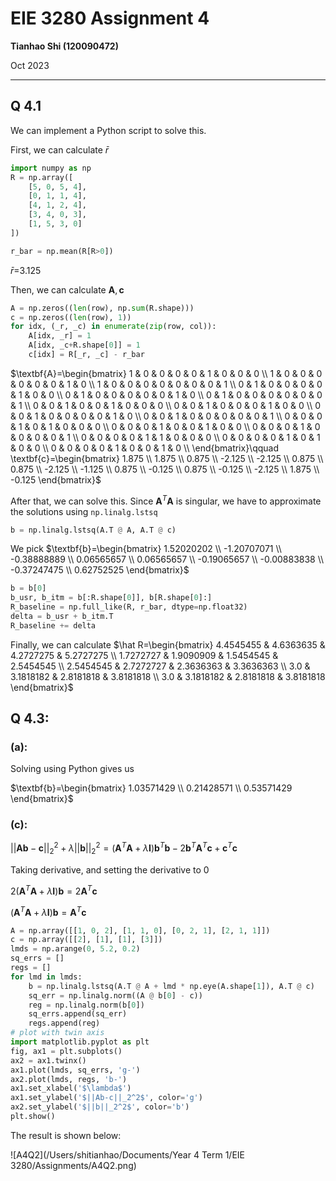 # EIE 3280 Assignment 4

**Tianhao Shi (120090472)**

Oct 2023

****

## Q 4.1

We can implement a Python script to solve this.

First, we can calculate $\bar{r}$

```python
import numpy as np
R = np.array([
    [5, 0, 5, 4],
    [0, 1, 1, 4],
    [4, 1, 2, 4],
    [3, 4, 0, 3],
    [1, 5, 3, 0]
])

r_bar = np.mean(R[R>0])
```

$\bar r$=3.125

Then, we can calculate $\textbf{A}, \textbf{c}$

```python
A = np.zeros((len(row), np.sum(R.shape)))
c = np.zeros((len(row), 1))
for idx, (_r, _c) in enumerate(zip(row, col)):
    A[idx, _r] = 1
    A[idx, _c+R.shape[0]] = 1
    c[idx] = R[_r, _c] - r_bar
```

$\textbf{A}=\begin{bmatrix} 1 & 0 & 0 & 0 & 0 & 1 & 0 & 0 & 0 \\ 1 & 0 & 0 & 0 & 0 & 0 & 0 & 1 & 0 \\ 1 & 0 & 0 & 0 & 0 & 0 & 0 & 0 & 1 \\ 0 & 1 & 0 & 0 & 0 & 0 & 1 & 0 & 0 \\ 0 & 1 & 0 & 0 & 0 & 0 & 0 & 1 & 0 \\ 0 & 1 & 0 & 0 & 0 & 0 & 0 & 0 & 1 \\ 0 & 0 & 1 & 0 & 0 & 1 & 0 & 0 & 0 \\ 0 & 0 & 1 & 0 & 0 & 0 & 1 & 0 & 0 \\ 0 & 0 & 1 & 0 & 0 & 0 & 0 & 1 & 0 \\ 0 & 0 & 1 & 0 & 0 & 0 & 0 & 0 & 1 \\ 0 & 0 & 0 & 1 & 0 & 1 & 0 & 0 & 0 \\ 0 & 0 & 0 & 1 & 0 & 0 & 1 & 0 & 0 \\ 0 & 0 & 0 & 1 & 0 & 0 & 0 & 0 & 1 \\ 0 & 0 & 0 & 0 & 1 & 1 & 0 & 0 & 0 \\ 0 & 0 & 0 & 0 & 1 & 0 & 1 & 0 & 0 \\ 0 & 0 & 0 & 0 & 1 & 0 & 0 & 1 & 0 \\ \end{bmatrix}\qquad \textbf{c}=\begin{bmatrix} 1.875 \\ 1.875 \\ 0.875 \\ -2.125 \\ -2.125 \\ 0.875 \\ 0.875 \\ -2.125 \\ -1.125 \\ 0.875 \\ -0.125 \\ 0.875 \\ -0.125 \\ -2.125 \\ 1.875 \\ -0.125 \end{bmatrix}$

After that, we can solve this. Since $\textbf{A}^T\textbf{A}$ is singular, we have to approximate the solutions using `np.linalg.lstsq`

```python
b = np.linalg.lstsq(A.T @ A, A.T @ c)
```

We pick $\textbf{b}=\begin{bmatrix} 1.52020202 \\ -1.20707071 \\ -0.38888889 \\ 0.06565657 \\ 0.06565657 \\ -0.19065657 \\ -0.00883838 \\ -0.37247475 \\ 0.62752525 \end{bmatrix}$

```python
b = b[0]
b_usr, b_itm = b[:R.shape[0]], b[R.shape[0]:]
R_baseline = np.full_like(R, r_bar, dtype=np.float32)
delta = b_usr + b_itm.T
R_baseline += delta
```

Finally, we can calculate $\hat R=\begin{bmatrix} 4.4545455 & 4.6363635 & 4.2727275 & 5.2727275 \\ 1.7272727 & 1.9090909 & 1.5454545 & 2.5454545 \\ 2.5454545 & 2.7272727 & 2.3636363 & 3.3636363 \\ 3.0 & 3.1818182 & 2.8181818 & 3.8181818 \\ 3.0 & 3.1818182 & 2.8181818 & 3.8181818 \end{bmatrix}$

## Q 4.3:

### (a):

Solving using Python gives us

$\textbf{b}=\begin{bmatrix} 1.03571429 \\ 0.21428571 \\ 0.53571429 \end{bmatrix}$



### (c):

$||\textbf{Ab}-\textbf{c}||_2^2+\lambda||\textbf{b}||_2^2=(\textbf{A}^T\textbf{A}+\lambda \textbf{I})\textbf{b}^T\textbf{b}-2\textbf{b}^T\textbf{A}^T\textbf{c}+\textbf{c}^T\textbf{c}$

Taking derivative, and setting the derivative to 0

$2(\textbf{A}^T\textbf{A}+\lambda \textbf{I})\textbf{b}=2\textbf{A}^T\textbf{c}$

$(\textbf{A}^T\textbf{A}+\lambda \textbf{I})\textbf{b}=\textbf{A}^T\textbf{c}$

````python
A = np.array([[1, 0, 2], [1, 1, 0], [0, 2, 1], [2, 1, 1]])
c = np.array([[2], [1], [1], [3]])
lmds = np.arange(0, 5.2, 0.2)
sq_errs = []
regs = []
for lmd in lmds:
    b = np.linalg.lstsq(A.T @ A + lmd * np.eye(A.shape[1]), A.T @ c)
    sq_err = np.linalg.norm((A @ b[0] - c))
    reg = np.linalg.norm(b[0])
    sq_errs.append(sq_err)
    regs.append(reg)
# plot with twin axis
import matplotlib.pyplot as plt
fig, ax1 = plt.subplots()
ax2 = ax1.twinx()
ax1.plot(lmds, sq_errs, 'g-')
ax2.plot(lmds, regs, 'b-')
ax1.set_xlabel('$\lambda$')
ax1.set_ylabel('$||Ab-c||_2^2$', color='g')
ax2.set_ylabel('$||b||_2^2$', color='b')
plt.show()
````

The result is shown below:

![A4Q2](/Users/shitianhao/Documents/Year 4 Term 1/EIE 3280/Assignments/A4Q2.png)

